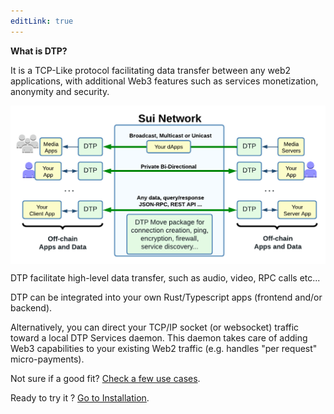 ```yaml
---
editLink: true
---
```


**What is DTP?**

It is a TCP-Like protocol facilitating data transfer between any web2 applications, with additional Web3 features such as services monetization, anonymity and security.

<img src="/assets/images/home_high_level.png?url" style="display:block; margin-left: auto; margin-right: auto;"/>

DTP facilitate high-level data transfer, such as audio, video, RPC calls etc...

DTP can be integrated into your own Rust/Typescript apps (frontend and/or backend).

Alternatively, you can direct your TCP/IP socket (or websocket) traffic toward a local DTP Services daemon. This daemon takes care of adding Web3 capabilities to your existing Web2 traffic (e.g. handles "per request" micro-payments).

Not sure if a good fit? <a href='../examples/?url'><HopeIcon icon="arrow-right"/> Check a few use cases</a>.

Ready to try it ? <a href='../how-to/install?url'><HopeIcon icon="arrow-right"/> Go to Installation</a>.

